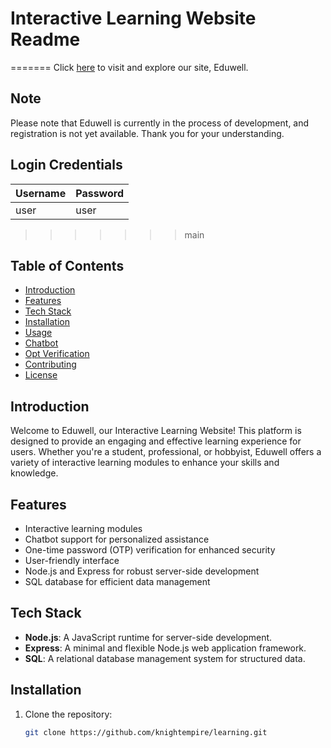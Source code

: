 # Interactive Learning Website Readme

=======
Click [here](https://eduwells.onrender.com/) to visit and explore our site, Eduwell.

## Note

Please note that Eduwell is currently in the process of development, and registration is not yet available. Thank you for your understanding.


## Login Credentials

| Username | Password |
|----------|----------|
| user     | user     |

>>>>>>> main


## Table of Contents
- [Introduction](#introduction)
- [Features](#features)
- [Tech Stack](#tech-stack)
- [Installation](#installation)
- [Usage](#usage)
- [Chatbot](#chatbot)
- [Opt Verification](#opt-verification)
- [Contributing](#contributing)
- [License](#license)

## Introduction

Welcome to Eduwell, our Interactive Learning Website! This platform is designed to provide an engaging and effective learning experience for users. Whether you're a student, professional, or hobbyist, Eduwell offers a variety of interactive learning modules to enhance your skills and knowledge.


## Features

- Interactive learning modules
- Chatbot support for personalized assistance
- One-time password (OTP) verification for enhanced security
- User-friendly interface
- Node.js and Express for robust server-side development
- SQL database for efficient data management

## Tech Stack

- **Node.js**: A JavaScript runtime for server-side development.
- **Express**: A minimal and flexible Node.js web application framework.
- **SQL**: A relational database management system for structured data.

## Installation

1. Clone the repository:

   ```bash
   git clone https://github.com/knightempire/learning.git
